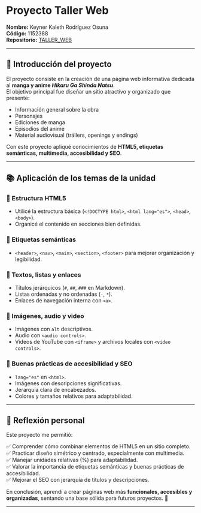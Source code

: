 # Proyecto Taller Web  
**Nombre:** Keyner Kaleth Rodríguez Osuna  
**Código:** 1152388  
**Repositorio:** [TALLER_WEB](https://github.com/KeithxVB/TALLER_WEB.git)  

---

## 📌 Introducción del proyecto  
El proyecto consiste en la creación de una página web informativa dedicada al **manga y anime *Hikaru Ga Shinda Natsu***.  
El objetivo principal fue diseñar un sitio atractivo y organizado que presente:  

- Información general sobre la obra  
- Personajes  
- Ediciones de manga  
- Episodios del anime  
- Material audiovisual (tráilers, openings y endings)  

Con este proyecto apliqué conocimientos de **HTML5, etiquetas semánticas, multimedia, accesibilidad y SEO**.  

---

## 📚 Aplicación de los temas de la unidad  

### 🔹 Estructura HTML5  
- Utilicé la estructura básica (`<!DOCTYPE html>`, `<html lang="es">`, `<head>`, `<body>`).  
- Organicé el contenido en secciones bien definidas.  

### 🔹 Etiquetas semánticas  
- `<header>`, `<nav>`, `<main>`, `<section>`, `<footer>` para mejorar organización y legibilidad.  

### 🔹 Textos, listas y enlaces  
- Títulos jerárquicos (`#`, `##`, `###` en Markdown).  
- Listas ordenadas y no ordenadas (`-`, `*`).  
- Enlaces de navegación interna con `<a>`.  

### 🔹 Imágenes, audio y video  
- Imágenes con `alt` descriptivos.  
- Audio con `<audio controls>`.  
- Videos de YouTube con `<iframe>` y archivos locales con `<video controls>`.  

### 🔹 Buenas prácticas de accesibilidad y SEO  
- `lang="es"` en `<html>`.  
- Imágenes con descripciones significativas.  
- Jerarquía clara de encabezados.  
- Colores y tamaños relativos para adaptabilidad.  

---

## 💭 Reflexión personal  
Este proyecto me permitió:  

✅ Comprender cómo combinar elementos de HTML5 en un sitio completo.  
✅ Practicar diseño simétrico y centrado, especialmente con multimedia.  
✅ Manejar unidades relativas (%) para adaptabilidad.  
✅ Valorar la importancia de etiquetas semánticas y buenas prácticas de accesibilidad.  
✅ Mejorar el SEO con jerarquía de títulos y descripciones.  

En conclusión, aprendí a crear páginas web más **funcionales, accesibles y organizadas**, sentando una base sólida para futuros proyectos. 🚀  

---
